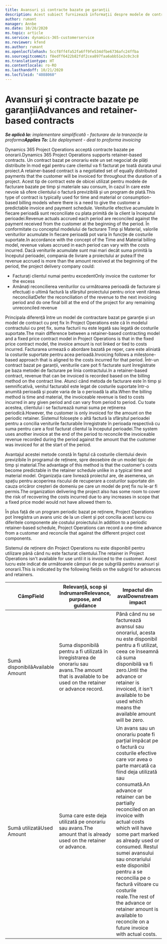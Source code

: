 ```yaml
---
title: Avansuri și contracte bazate pe garanții
description: Acest subiect furnizează informații despre modele de contractare și avansuri pe bază de onorariu în Project Operations.
author: rumant
manager: Annbe
ms.date: 10/20/2020
ms.topic: article
ms.service: dynamics-365-customerservice
ms.reviewer: kfend
ms.author: rumant
ms.openlocfilehash: 5ccf8ff4fa52fa6ff9fe534dfbe6736afc24ffba
ms.sourcegitcommit: f8edff6422b82fdf2cea897faa6abb51e2c0c3c8
ms.translationtype: HT
ms.contentlocale: ro-RO
ms.lasthandoff: 10/21/2020
ms.locfileid: "4088060"
---
```

# <a name="advances-and-retainer-based-contracts"></a><span data-ttu-id="11847-103">Avansuri și contracte bazate pe garanții</span><span class="sxs-lookup"><span data-stu-id="11847-103">Advances and retainer-based contracts</span></span> 


<span data-ttu-id="11847-104">_**Se aplică la:** implementare simplificată - facturare de la tranzacție la proforma_</span><span class="sxs-lookup"><span data-stu-id="11847-104">_**Applies To:** Lite deployment - deal to proforma invoicing_</span></span>

<span data-ttu-id="11847-105">Dynamics 365 Project Operations acceptă contracte bazate pe onorarii.</span><span class="sxs-lookup"><span data-stu-id="11847-105">Dynamics 365 Project Operations supports retainer-based contracts.</span></span> <span data-ttu-id="11847-106">Un contract bazat pe onorariu este un set negociat de plăți distribuite în mod egal pentru care clientul va fi facturat pe toată durata unui proiect.</span><span class="sxs-lookup"><span data-stu-id="11847-106">A retainer-based contract is a negotiated set of equally distributed payments that the customer will be invoiced for throughout the duration of a project.</span></span> <span data-ttu-id="11847-107">Acest tip de contract este de obicei utilizat pentru modele de facturare bazate pe timp și materiale sau consum, în cazul în care este nevoie să ofere clientului o factură previzibilă și un program de plată.</span><span class="sxs-lookup"><span data-stu-id="11847-107">This type of contract is typically used for time and material or consumption-based billing models where there is a need to give the customer a predictable invoice and payment schedule.</span></span> <span data-ttu-id="11847-108">Veniturile efective acumulate în fiecare perioadă sunt reconciliate cu plata primită de la client la începutul perioadei.</span><span class="sxs-lookup"><span data-stu-id="11847-108">Revenue actuals accrued each period are reconciled against the payment received from the customer at the beginning of the period.</span></span> <span data-ttu-id="11847-109">În conformitate cu conceptul modelului de facturare Timp și Material, valorile veniturilor acumulate în fiecare perioadă pot varia în funcție de costurile suportate.</span><span class="sxs-lookup"><span data-stu-id="11847-109">In accordance with the concept of the Time and Material billing model, revenue values accrued in each period can vary with the costs incurred.</span></span> <span data-ttu-id="11847-110">Dacă veniturile acumulate sunt mai mari decât suma primită la începutul perioadei, compania de livrare a proiectului ar putea:</span><span class="sxs-lookup"><span data-stu-id="11847-110">If the revenue accrued is more than the amount received at the beginning of the period, the project delivery company could:</span></span>

- <span data-ttu-id="11847-111">Facturați clientul numai pentru excedent</span><span class="sxs-lookup"><span data-stu-id="11847-111">Only invoice the customer for the excess</span></span> 
- <span data-ttu-id="11847-112">Amânați reconcilierea veniturilor cu următoarea perioadă de facturare și efectuați o ultimă factură la sfârșitul proiectului pentru orice venit rămas neconciliat</span><span class="sxs-lookup"><span data-stu-id="11847-112">Defer the reconciliation of the revenue to the next invoicing period and do one final bill at the end of the project for any remaining unreconciled revenue</span></span>

<span data-ttu-id="11847-113">Principala diferență între un model de contractare bazat pe garanție și un model de contract cu preț fix în Project Operations este că în modelul contractului cu preț fix, suma facturii nu este legată sau legată de costurile suportate.</span><span class="sxs-lookup"><span data-stu-id="11847-113">The main difference between a retainer-based contracting model and a fixed price contract model in Project Operations is that in the fixed price contract model, the invoice amount is not linked or tied to costs incurred.</span></span> <span data-ttu-id="11847-114">Facturarea urmează o abordare bazată pe reper, care este aliniată la costurile suportate pentru acea perioadă.</span><span class="sxs-lookup"><span data-stu-id="11847-114">Invoicing follows a milestone-based approach that is aligned to the costs incurred for that period.</span></span> <span data-ttu-id="11847-115">Într-un contract bazat pe garanții, veniturile care pot fi facturate sunt înregistrate pe baza metodei de facturare pe linia contractului.</span><span class="sxs-lookup"><span data-stu-id="11847-115">In a retainer-based contract, revenue that can be invoiced is recorded based on the billing method on the contract line.</span></span> <span data-ttu-id="11847-116">Atunci când metoda de facturare este în timp și semnificativă, venitul facturabil este legat de costurile suportate într-o anumită perioadă și poate varia de la o perioadă la alta.</span><span class="sxs-lookup"><span data-stu-id="11847-116">When the billing method is time and material, the invoiceable revenue is tied to costs incurred in any given period and can vary from period to period.</span></span> <span data-ttu-id="11847-117">Cu toate acestea, clientului i se facturează numai suma pe reținerea periodică.</span><span class="sxs-lookup"><span data-stu-id="11847-117">However, the customer is only invoiced for the amount on the periodic retainer.</span></span> <span data-ttu-id="11847-118">Sistemul folosește o altă factură la sfârșitul perioadei pentru a concilia veniturile facturabile înregistrate în perioada respectivă cu suma pentru care a fost facturat clientul la începutul perioadei.</span><span class="sxs-lookup"><span data-stu-id="11847-118">The system uses another invoice at the end of the period to reconcile the invoiceable revenue recorded during the period against the amount that the customer was invoiced for at the start of the period.</span></span>

<span data-ttu-id="11847-119">Avantajul acestei metode constă în faptul că costurile clientului devin previzibile în programul de reținere, spre deosebire de un model tipic de timp și material.</span><span class="sxs-lookup"><span data-stu-id="11847-119">The advantage of this method is that the customer's costs become predictable in the retainer schedule unlike in a typical time and material model.</span></span> <span data-ttu-id="11847-120">Organizația care livrează proiectul are, de asemenea, un spațiu pentru acoperirea riscului de recuperare a costurilor suportate din cauza oricăror creșteri de domeniu pe care un model de preț fix nu le-ar fi permis.</span><span class="sxs-lookup"><span data-stu-id="11847-120">The organization delivering the project also has some room to cover the risk of recovering the costs incurred due to any increases in scope that a fixed price model would not have allowed them to.</span></span>

<span data-ttu-id="11847-121">În plus față de un program periodic bazat pe reținere, Project Operations pot înregistra un avans unic de la un client și pot concilia acest lucru cu diferitele componente ale costului proiectului.</span><span class="sxs-lookup"><span data-stu-id="11847-121">In addition to a periodic retainer-based schedule, Project Operations can record a one-time advance from a customer and reconcile that against the different project cost components.</span></span>

<span data-ttu-id="11847-122">Sistemul de reținere din Project Operations nu este disponibil pentru utilizare până când nu este facturat clientului.</span><span class="sxs-lookup"><span data-stu-id="11847-122">The retainer in Project Operations isn't available for use until it is invoiced to the customer.</span></span> <span data-ttu-id="11847-123">Acest lucru este indicat de următoarele câmpuri de pe subgrilă pentru avansuri și onorarii.</span><span class="sxs-lookup"><span data-stu-id="11847-123">This is indicated by the following fields on the subgrid for advances and retainers.</span></span>

| <span data-ttu-id="11847-124">Câmp</span><span class="sxs-lookup"><span data-stu-id="11847-124">Field</span></span> | <span data-ttu-id="11847-125">Relevanță, scop și îndrumare</span><span class="sxs-lookup"><span data-stu-id="11847-125">Relevance, purpose, and guidance</span></span> | <span data-ttu-id="11847-126">Impactul din aval</span><span class="sxs-lookup"><span data-stu-id="11847-126">Downstream impact</span></span> |
| --- | --- | --- |
| <span data-ttu-id="11847-127">Sumă disponibilă</span><span class="sxs-lookup"><span data-stu-id="11847-127">Available Amount</span></span> | <span data-ttu-id="11847-128">Suma disponibilă pentru a fi utilizată în înregistrarea de onorariu sau avans.</span><span class="sxs-lookup"><span data-stu-id="11847-128">The amount that is available to be used on the retainer or advance record.</span></span> | <span data-ttu-id="11847-129">Până când nu se facturează avansul sau onorariul, acesta nu este disponibil pentru a fi utilizat, ceea ce înseamnă că suma disponibilă va fi zero.</span><span class="sxs-lookup"><span data-stu-id="11847-129">Until the advance or retainer is invoiced, it isn't available to be used which means the available amount will be zero.</span></span> |
| <span data-ttu-id="11847-130">Sumă utilizată</span><span class="sxs-lookup"><span data-stu-id="11847-130">Used Amount</span></span> | <span data-ttu-id="11847-131">Suma care este deja utilizată pe onorariu sau avans.</span><span class="sxs-lookup"><span data-stu-id="11847-131">The amount that is already used on the retainer or advance.</span></span> | <span data-ttu-id="11847-132">Un avans sau un onorariu poate fi parțial împăcat pe o factură cu costurile efective care vor avea o parte marcată ca fiind deja utilizată sau consumată.</span><span class="sxs-lookup"><span data-stu-id="11847-132">An advance or retainer can be partially reconciled on an invoice with actual costs which will have some part marked as already used or consumed.</span></span> <span data-ttu-id="11847-133">Restul sumei avansului sau onorariului este disponibil pentru a se reconcilia pe o factură viitoare cu costurile reale.</span><span class="sxs-lookup"><span data-stu-id="11847-133">The rest of the advance or retainer amount is available to reconcile on a future invoice with actual costs.</span></span> |
